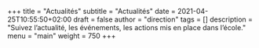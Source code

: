 +++
title       = "Actualités"
subtitle    = "Actualités"
date        = 2021-04-25T10:55:50+02:00
draft       = false
author      = "direction"
tags        = []
description = "Suivez l’actualité, les événements, les actions mis en place dans l’école."
menu        = "main"
weight      = 750
+++
